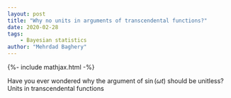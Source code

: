 ```yaml
---
layout: post
title: "Why no units in arguments of transcendental functions?"
date: 2020-02-28
tags:
    - Bayesian statistics
author: "Mehrdad Baghery"
---
```

{%- include mathjax.html -%}

Have you ever wondered why the argument of $\sin(\omega t)$ should be unitless?
Units in transcendental functions
